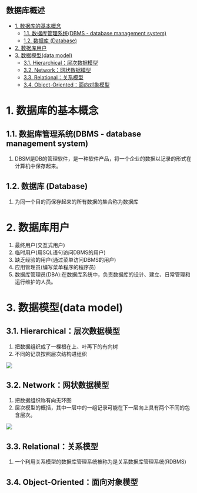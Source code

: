 数据库概述
---

<!-- TOC -->

- [1. 数据库的基本概念](#1-数据库的基本概念)
  - [1.1. 数据库管理系统(DBMS - database management system)](#11-数据库管理系统dbms---database-management-system)
  - [1.2. 数据库 (Database)](#12-数据库-database)
- [2. 数据库用户](#2-数据库用户)
- [3. 数据模型(data model)](#3-数据模型data-model)
  - [3.1. Hierarchical：层次数据模型](#31-hierarchical层次数据模型)
  - [3.2. Network：网状数据模型](#32-network网状数据模型)
  - [3.3. Relational：关系模型](#33-relational关系模型)
  - [3.4. Object-Oriented：面向对象模型](#34-object-oriented面向对象模型)

<!-- /TOC -->

# 1. 数据库的基本概念

## 1.1. 数据库管理系统(DBMS - database management system)
1. DBSM是DB的管理软件，是一种软件产品，将一个企业的数据以记录的形式在计算机中保存起来。

## 1.2. 数据库 (Database)
1. 为同一个目的而保存起来的所有数据的集合称为数据库

# 2. 数据库用户
1. 最终用户(交互式用户)
  1. 临时用户(用SQL语句访问DBMS的用户)
  2. 缺乏经验的用户(通过菜单访问DBMS的用户)
2. 应用管理员(编写菜单程序的程序员)
3. 数据库管理员(DBA):在数据库系统中，负责数据库的设计、建立、日常管理和运行维护的人员。

# 3. 数据模型(data model)

## 3.1. Hierarchical：层次数据模型
1. 把数据组织成了一棵根在上、叶再下的有向树
2. 不同的记录按照层次结构进组织

![](https://spricoder.oss-cn-shanghai.aliyuncs.com/2020-Fundamentals-of-Data-Management/img/ch01/1.png)

## 3.2. Network：网状数据模型
1. 把数据组织称有向无环图
2. 层次模型的概括，其中一层中的一组记录可能在下一层向上具有两个不同的包含层次。

![](https://spricoder.oss-cn-shanghai.aliyuncs.com/2020-Fundamentals-of-Data-Management/img/ch01/2.png)

## 3.3. Relational：关系模型
1. 一个利用关系模型的数据库管理系统被称为是关系数据库管理系统(RDBMS)

## 3.4. Object-Oriented：面向对象模型

